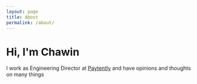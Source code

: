 ```yaml
---
layout: page
title: About
permalink: /about/
---
```


# Hi, I'm Chawin

I work as Engineering Director at [Paytently](https://paytently.com) and have opinions and thoughts on many things
